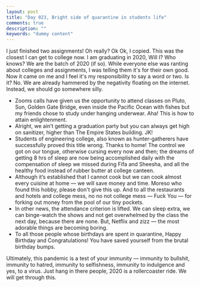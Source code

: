 ```yaml
---
layout: post
title: "Day 023, Bright side of quarantine in students life"
comments: true
description: ""
keywords: "dummy content"
---
```



I just finished two assignments! Oh really? Ok Ok, I copied. This was the closest I can get to college now. I am graduating in 2020, Will I? Who knows? We are the batch of 2020 (if so). While everyone else was ranting about colleges and assignments, I was telling them it's for their own good. Now it came on me and I feel it's my responsibility to say a word or two. Is it? No. We are already hammered by the negativity floating on the internet. Instead, we should go somewhere silly.

* Zooms calls have given us the opportunity to attend classes on Pluto, Sun, Golden Gate Bridge, even inside the Pacific Ocean with fishes but my friends chose to study under hanging underwear. Aha! This is how to attain enlightenment.
* Alright, we ain’t getting a graduation party but you can always get high on sanitizer, higher than The Empire States building. JK!
* Students of engineering college, also known as hunter-gatherers have successfully proved this title wrong. Thanks to home! The control we got on our tongue, otherwise cursing every now and then; the dreams of getting 8 hrs of sleep are now being accomplished daily with the compensation of sleep we missed during Fifa and Sheesha, and all the healthy food instead of rubber butter at college canteen.
* Although it’s established that I cannot cook but we can cook almost every cuisine at home — we will save money and time. Moreso who found this hobby, please don't give this up. And to all the restaurants and hotels and college mess, no no not college mess — Fuck You — for forking out money from the pool of our tiny pockets.
* In other news, the attendance criterion is lifted. We can sleep extra, we can binge-watch the shows and not get overwhelmed by the class the next day, because there are none. But, Netflix and zizz — the most adorable things are becoming boring.
* To all those people whose birthdays are spent in quarantine, Happy Birthday and Congratulations! You have saved yourself from the brutal birthday bumps.

Ultimately, this pandemic is a test of your immunity — immunity to bullshit, immunity to hatred, immunity to selfishness, immunity to indulgence and yes, to a virus. Just hang in there people, 2020 is a rollercoaster ride. We will get through this.

 

